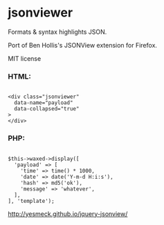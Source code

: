 # jsonviewer

Formats & syntax highlights JSON.

Port of Ben Hollis's JSONView extension for Firefox.

MIT license


### HTML:

```

<div class="jsonviewer"
  data-name="payload"
  data-collapsed="true"
>
</div>

```

### PHP:

```

$this->waxed->display([
  'payload' => [
    'time' => time() * 1000,
    'date' => date('Y-m-d H:i:s'),
    'hash' => md5('ok'),
    'message' => 'whatever',
  ],
], 'template');

```


http://yesmeck.github.io/jquery-jsonview/
